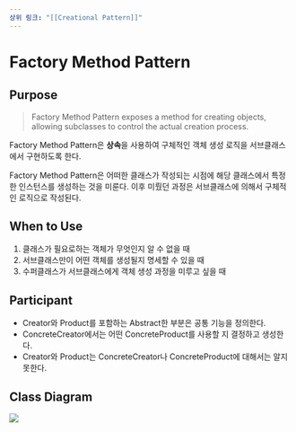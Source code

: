 ```yaml
---
상위 링크: "[[Creational Pattern]]"
---
```

# Factory Method Pattern
## Purpose

> Factory Method Pattern exposes a method for creating objects, allowing subclasses to control the actual creation process.

Factory Method Pattern은 **상속**을 사용하여 구체적인 객체 생성 로직을 서브클래스에서 구현하도록 한다.

Factory Method Pattern은 어떠한 클래스가 작성되는 시점에 해당 클래스에서 특정한 인스턴스를 생성하는 것을 미룬다. 이후 미뤘던 과정은 서브클래스에 의해서 구체적인 로직으로 작성된다. 

## When to Use

1. 클래스가 필요로하는 객체가 무엇인지 알 수 없을 때
2. 서브클래스만이 어떤 객체를 생성될지 명세할 수 있을 때
3. 수퍼클래스가 서브클래스에게 객체 생성 과정을 미루고 싶을 때

## Participant

* Creator와 Product를 포함하는 Abstract한 부분은 공통 기능을 정의한다.
* ConcreteCreator에서는 어떤 ConcreteProduct를 사용할 지 결정하고 생성한다.
* Creator와 Product는 ConcreteCreator나 ConcreteProduct에 대해서는 알지 못한다.
## Class Diagram

![](https://i.imgur.com/T7RqdTd.png)

